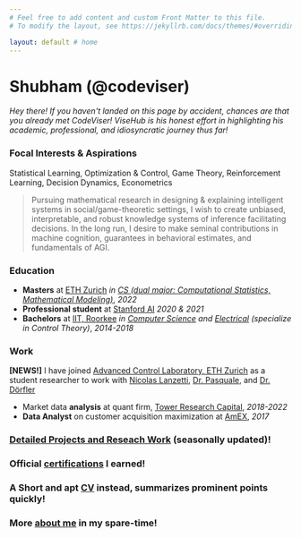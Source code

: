 ```yaml
---
# Feel free to add content and custom Front Matter to this file.
# To modify the layout, see https://jekyllrb.com/docs/themes/#overriding-theme-defaults

layout: default # home
---
```


<!-- <img src="photoId.jpg" alt="drawing" width="200"/> -->
# Shubham (@codeviser)

_Hey there! If you haven't landed on this page by accident, chances are that you already met CodeViser! ViseHub is his honest effort in highlighting his academic, professional, and idiosyncratic journey thus far!_

### Focal Interests & Aspirations
Statistical Learning, Optimization & Control, Game Theory, Reinforcement Learning, Decision Dynamics, Econometrics

> Pursuing mathematical research in designing & explaining intelligent systems in social/game-theoretic settings, I wish to create unbiased, interpretable, and robust knowledge systems of inference facilitating decisions. In the long run, I desire to make seminal contributions in machine cognition, guarantees in behavioral estimates, and fundamentals of AGI.

### Education
- **Masters** at [ETH Zurich](https://ethz.ch/en.html) _in [CS \(dual major: Computational Statistics, Mathematical Modeling\)](https://inf.ethz.ch/)_, _2022_
- **Professional student** at [Stanford AI](https://online.stanford.edu/programs/artificial-intelligence-professional-program) _2020 & 2021_
- **Bachelors** at [IIT, Roorkee](https://new.iitr.ac.in/Main/pages/_en_Indian_Institute_of_Technology_Roorkee__en_.html) _in [Computer Science](https://cse.iitr.ac.in/) and [Electrical](https://ee.iitr.ac.in/) (specialize in Control Theory)_, _2014-2018_

### Work
**[NEWS!]** I have joined [Advanced Control Laboratory, ETH Zurich](https://control.ee.ethz.ch/) as a student researcher to work with [Nicolas Lanzetti](https://scholar.google.ch/citations?user=gWJV1rQAAAAJ&hl=en), [Dr. Pasquale](https://scholar.google.com/citations?user=61JYIhYAAAAJ&hl=it), and [Dr. Dörfler](https://scholar.google.com/citations?user=P2kxZ3MAAAAJ&hl=en)
- Market data **analysis** at quant firm, [Tower Research Capital](https://www.tower-research.com/), _2018-2022_
- **Data Analyst** on customer acquisition maximization at [AmEX](https://www.americanexpress.com/en-us/careers/career-areas/risk-and-data-analytics/), _2017_

### [Detailed Projects and Reseach Work](/work) (seasonally updated)!

### Official [certifications](https://www.linkedin.com/in/shubhamchowdhary/details/certifications/) I earned!

### A Short and apt [CV](https://drive.google.com/file/d/1mVHP9MYLIF_g3IbYrn5LEzOe1EycuF7w/view?usp=sharing) instead, summarizes prominent points quickly!

### More [about me](/about) in my spare-time!